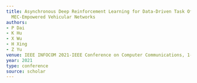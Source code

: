 ```yaml
---
title: Asynchronous Deep Reinforcement Learning for Data-Driven Task Offloading in
  MEC-Empowered Vehicular Networks
authors:
- P Dai
- K Hu
- X Wu
- H Xing
- Z Yu
venue: IEEE INFOCOM 2021-IEEE Conference on Computer Communications, 1-10, 2021
year: 2021
type: conference
source: scholar
---
```

